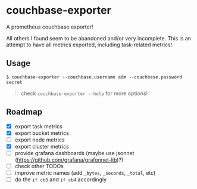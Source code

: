 # couchbase-exporter

A prometheus couchbase exporter!

All others I found seem to be abandoned and/or very incomplete. This is an attempt to
have all metrics exported, including task-related metrics!

## Usage

```console
$ couchbase-exporter --couchbase.username adm --couchbase.password secret
```

> check `couchbase-exporter --help` for more options!

## Roadmap

- [x] export task metrics
- [x] export bucket metrics
- [ ] export node metrics
- [x] export cluster metrics
- [ ] provide grafana dashboards (maybe use jsonnet (https://github.com/grafana/grafonnet-lib)?)
- [ ] check other TODOs
- [ ] improve metric names (add `_bytes`, `_seconds`, `_total`, etc)
- [ ] do the `if cb5` and `if cb4` accordingly
